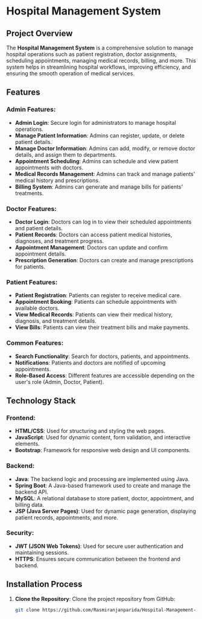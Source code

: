 # **Hospital Management System**

## **Project Overview**
The **Hospital Management System** is a comprehensive solution to manage hospital operations such as patient registration, doctor assignments, scheduling appointments, managing medical records, billing, and more. This system helps in streamlining hospital workflows, improving efficiency, and ensuring the smooth operation of medical services.

## **Features**

### **Admin Features:**
- **Admin Login**: Secure login for administrators to manage hospital operations.
- **Manage Patient Information**: Admins can register, update, or delete patient details.
- **Manage Doctor Information**: Admins can add, modify, or remove doctor details, and assign them to departments.
- **Appointment Scheduling**: Admins can schedule and view patient appointments with doctors.
- **Medical Records Management**: Admins can track and manage patients' medical history and prescriptions.
- **Billing System**: Admins can generate and manage bills for patients' treatments.

### **Doctor Features:**
- **Doctor Login**: Doctors can log in to view their scheduled appointments and patient details.
- **Patient Records**: Doctors can access patient medical histories, diagnoses, and treatment progress.
- **Appointment Management**: Doctors can update and confirm appointment details.
- **Prescription Generation**: Doctors can create and manage prescriptions for patients.

### **Patient Features:**
- **Patient Registration**: Patients can register to receive medical care.
- **Appointment Booking**: Patients can schedule appointments with available doctors.
- **View Medical Records**: Patients can view their medical history, diagnosis, and treatment details.
- **View Bills**: Patients can view their treatment bills and make payments.

### **Common Features:**
- **Search Functionality**: Search for doctors, patients, and appointments.
- **Notifications**: Patients and doctors are notified of upcoming appointments.
- **Role-Based Access**: Different features are accessible depending on the user's role (Admin, Doctor, Patient).

## **Technology Stack**

### **Frontend:**
- **HTML/CSS**: Used for structuring and styling the web pages.
- **JavaScript**: Used for dynamic content, form validation, and interactive elements.
- **Bootstrap**: Framework for responsive web design and UI components.

### **Backend:**
- **Java**: The backend logic and processing are implemented using Java.
- **Spring Boot**: A Java-based framework used to create and manage the backend API.
- **MySQL**: A relational database to store patient, doctor, appointment, and billing data.
- **JSP (Java Server Pages)**: Used for dynamic page generation, displaying patient records, appointments, and more.

### **Security:**
- **JWT (JSON Web Tokens)**: Used for secure user authentication and maintaining sessions.
- **HTTPS**: Ensures secure communication between the frontend and backend.

## **Installation Process**

1. **Clone the Repository**:
   Clone the project repository from GitHub:
   ```bash
   git clone https://github.com/Rasmiranjanparida/Hospital-Management-System.git

